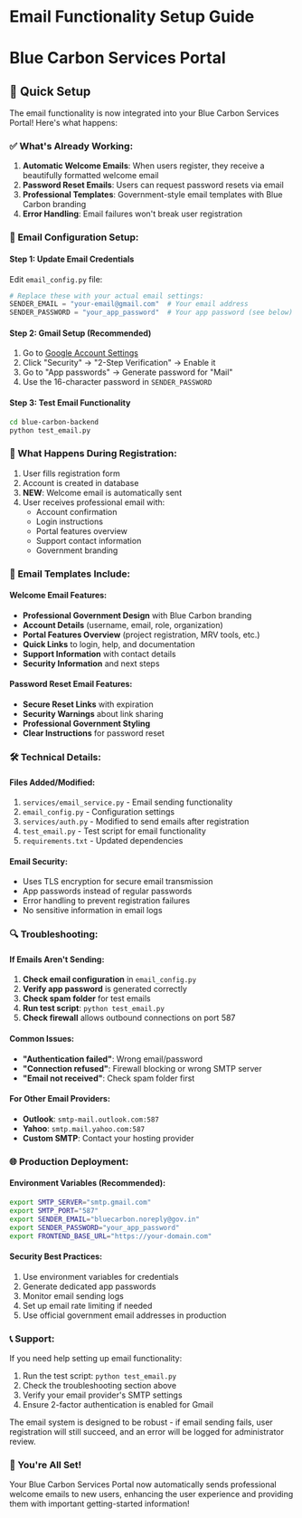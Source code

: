 # Email Functionality Setup Guide
# Blue Carbon Services Portal

## 🚀 Quick Setup

The email functionality is now integrated into your Blue Carbon Services Portal! Here's what happens:

### ✅ What's Already Working:
1. **Automatic Welcome Emails**: When users register, they receive a beautifully formatted welcome email
2. **Password Reset Emails**: Users can request password resets via email
3. **Professional Templates**: Government-style email templates with Blue Carbon branding
4. **Error Handling**: Email failures won't break user registration

### 📧 Email Configuration Setup:

#### Step 1: Update Email Credentials
Edit `email_config.py` file:

```python
# Replace these with your actual email settings:
SENDER_EMAIL = "your-email@gmail.com"  # Your email address
SENDER_PASSWORD = "your_app_password"  # Your app password (see below)
```

#### Step 2: Gmail Setup (Recommended)
1. Go to [Google Account Settings](https://myaccount.google.com/)
2. Click "Security" → "2-Step Verification" → Enable it
3. Go to "App passwords" → Generate password for "Mail"
4. Use the 16-character password in `SENDER_PASSWORD`

#### Step 3: Test Email Functionality
```bash
cd blue-carbon-backend
python test_email.py
```

### 🔧 What Happens During Registration:

1. User fills registration form
2. Account is created in database
3. **NEW**: Welcome email is automatically sent
4. User receives professional email with:
   - Account confirmation
   - Login instructions
   - Portal features overview
   - Support contact information
   - Government branding

### 📧 Email Templates Include:

#### Welcome Email Features:
- **Professional Government Design** with Blue Carbon branding
- **Account Details** (username, email, role, organization)
- **Portal Features Overview** (project registration, MRV tools, etc.)
- **Quick Links** to login, help, and documentation
- **Support Information** with contact details
- **Security Information** and next steps

#### Password Reset Email Features:
- **Secure Reset Links** with expiration
- **Security Warnings** about link sharing
- **Professional Government Styling**
- **Clear Instructions** for password reset

### 🛠️ Technical Details:

#### Files Added/Modified:
1. `services/email_service.py` - Email sending functionality
2. `email_config.py` - Configuration settings
3. `services/auth.py` - Modified to send emails after registration
4. `test_email.py` - Test script for email functionality
5. `requirements.txt` - Updated dependencies

#### Email Security:
- Uses TLS encryption for secure email transmission
- App passwords instead of regular passwords
- Error handling to prevent registration failures
- No sensitive information in email logs

### 🔍 Troubleshooting:

#### If Emails Aren't Sending:
1. **Check email configuration** in `email_config.py`
2. **Verify app password** is generated correctly
3. **Check spam folder** for test emails
4. **Run test script**: `python test_email.py`
5. **Check firewall** allows outbound connections on port 587

#### Common Issues:
- **"Authentication failed"**: Wrong email/password
- **"Connection refused"**: Firewall blocking or wrong SMTP server
- **"Email not received"**: Check spam folder first

#### For Other Email Providers:
- **Outlook**: `smtp-mail.outlook.com:587`
- **Yahoo**: `smtp.mail.yahoo.com:587`
- **Custom SMTP**: Contact your hosting provider

### 🌐 Production Deployment:

#### Environment Variables (Recommended):
```bash
export SMTP_SERVER="smtp.gmail.com"
export SMTP_PORT="587"
export SENDER_EMAIL="bluecarbon.noreply@gov.in"
export SENDER_PASSWORD="your_app_password"
export FRONTEND_BASE_URL="https://your-domain.com"
```

#### Security Best Practices:
1. Use environment variables for credentials
2. Generate dedicated app passwords
3. Monitor email sending logs
4. Set up email rate limiting if needed
5. Use official government email addresses in production

### 📞 Support:

If you need help setting up email functionality:
1. Run the test script: `python test_email.py`
2. Check the troubleshooting section above
3. Verify your email provider's SMTP settings
4. Ensure 2-factor authentication is enabled for Gmail

The email system is designed to be robust - if email sending fails, user registration will still succeed, and an error will be logged for administrator review.

### 🎉 You're All Set!

Your Blue Carbon Services Portal now automatically sends professional welcome emails to new users, enhancing the user experience and providing them with important getting-started information!
